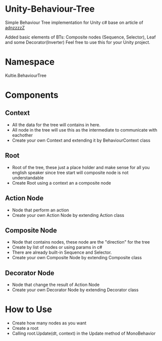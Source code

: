 # Unity-Behaviour-Tree
Simple Behaviour Tree implementation for Unity c# base on article of [adnzzzzZ](https://github.com/adnzzzzZ/blog/issues/3)  

Added basic elements of BTs: Composite nodes (Sequence, Selector), Leaf and some Decorator(Inverter)
Feel free to use this for your Unity project.

# Namespace
Kultie.BehaviourTree

# Components
## Context
- All the data for the tree will contains in here.
- All node in the tree will use this as the intermediate to communicate with eachother
- Create your own Context and extending it by BehaviourContext class

## Root
- Root of the tree, these just a place holder and make sense for all you english speaker since tree start will composite node is not understandable
- Create Root using a context an a composite node

## Action Node
- Node that perform an action
- Create your own Action Node by extending Action class

## Composite Node
- Node that contains nodes, these node are the "direction" for the tree
- Create by list of nodes or using params in c#
- There are already built-in Sequence and Selector.
- Create your own Composite Node by extending Composite class

## Decorator Node
- Node that change the result of Action Node
- Create your own Decorator Node by extending Decorator class

# How to Use
- Create how many nodes as you want
- Create a root
- Calling root.Update(dt, context) in the Update method of MonoBehavior
